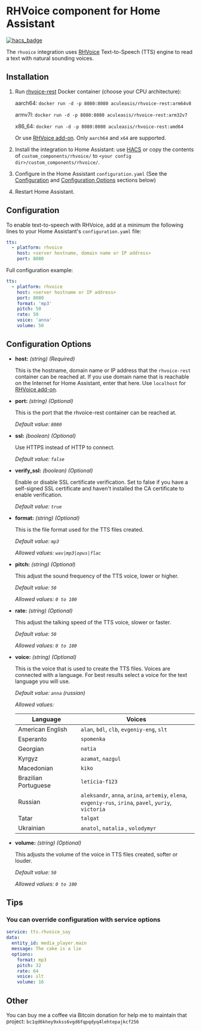 # RHVoice component for Home Assistant

[![hacs_badge](https://img.shields.io/badge/HACS-Default-orange.svg)](https://github.com/custom-components/hacs)

The `rhvoice` integration uses [RHVoice](https://github.com/Olga-Yakovleva/RHVoice) Text-to-Speech (TTS) engine to read a text with natural sounding voices.

## Installation

1. Run [rhvoice-rest](https://hub.docker.com/r/aculeasis/rhvoice-rest/) Docker container (choose your CPU architecture):

    aarch64: `docker run -d -p 8080:8080 aculeasis/rhvoice-rest:arm64v8`

    armv7l: `docker run -d -p 8080:8080 aculeasis/rhvoice-rest:arm32v7`

    x86_64: `docker run -d -p 8080:8080 aculeasis/rhvoice-rest:amd64`

    Or use [RHVoice add-on](https://github.com/definitio/ha-rhvoice-addon). Only `aarch64` and `x64` are supported.

2. Install the integration to Home Assistant: use [HACS](https://hacs.xyz/) or copy the contents of `custom_components/rhvoice/` to `<your config dir>/custom_components/rhvoice/`.
3. Configure in the Home Assistant `configuration.yaml` (See the [Configuration](#configuration) and [Configuration Options](#configuration-options) sections below)
4. Restart Home Assistant.

## <a name="configuration"></a> Configuration

To enable text-to-speech with RHVoice, add at a minimum the following lines to your Home Assistant's `configuration.yaml` file:

```yaml
tts:
  - platform: rhvoice
    host: <server hostname, domain name or IP address>
    port: 8080
```

Full configuration example:

```yaml
tts:
  - platform: rhvoice
    host: <server hostname or IP address>
    port: 8080
    format: 'mp3'
    pitch: 50
    rate: 50
    voice: 'anna'
    volume: 50
```

## <a name="configuration-options"></a> Configuration Options

- **host:** *(string) (Required)*

  This is the hostname, domain name or IP address that the `rhvoice-rest` container can be reached at. If you use domain name that is reachable on the Internet for Home Assistant, enter that here.
  Use `localhost` for [RHVoice add-on](https://github.com/definitio/ha-rhvoice-addon).

- **port:** *(string) (Optional)*

  This is the port that the rhvoice-rest container can be reached at.

    *Default value: `8080`*

- **ssl:** *(boolean) (Optional)*

  Use HTTPS instead of HTTP to connect.

    *Default value: `false`*

- **verify_ssl:** *(boolean) (Optional)*

  Enable or disable SSL certificate verification. Set to false if you have a self-signed SSL certificate and haven't installed the CA certificate to enable verification.

    *Default value: `true`*

- **format:** *(string) (Optional)*

  This is the file format used for the TTS files created.

    *Default value: `mp3`*

    *Allowed values: `wav|mp3|opus|flac`*

- **pitch:** *(string) (Optional)*

    This adjust the sound frequency of the TTS voice, lower or higher.

    *Default value: `50`*

    *Allowed values: `0 to 100`*

- **rate:** *(string) (Optional)*

    This adjust the talking speed of the TTS voice, slower or faster.

    *Default value: `50`*

    *Allowed values: `0 to 100`*

- **voice:** *(string) (Optional)*

    This is the voice that is used to create the TTS files. Voices are connected with a language. For best results select a voice for the text language you will use.

    *Default value: `anna` (russian)*

    *Allowed values:*

    | Language             | Voices                                                                                                     |
    | -------------------- | ---------------------------------------------------------------------------------------------------------- |
    | American English     | `alan`, `bdl`, `clb`, `evgeniy-eng`, `slt`                                                                 |
    | Esperanto            | `spomenka`                                                                                                 |
    | Georgian             | `natia`                                                                                                    |
    | Kyrgyz               | `azamat`, `nazgul`                                                                                         |
    | Macedonian           | `kiko`                                                                                                     |
    | Brazilian Portuguese | `letícia-f123`                                                                                             |
    | Russian              | `aleksandr`, `anna`, `arina`, `artemiy`, `elena`, <br>`evgeniy-rus`, `irina`, `pavel`, `yuriy`, `victoria` |
    | Tatar                | `talgat`                                                                                                   |
    | Ukrainian            | `anatol`, `natalia` , `volodymyr`                                                                          |

- **volume:** *(string) (Optional)*

    This adjusts the volume of the voice in TTS files created, softer or louder.

    *Default value: `50`*

    *Allowed values: `0 to 100`*

## Tips

### You can override configuration with service options

```yaml
service: tts.rhvoice_say
data:
  entity_id: media_player.main
  message: The cake is a lie
  options:
    format: mp3
    pitch: 32
    rate: 64
    voice: slt
    volume: 16
```

## Other

You can buy me a coffee via Bitcoin donation for help me to maintain that project: `bc1qd6khey9xkss6vgd6fqpqdyq4lehtepajkcf256`
